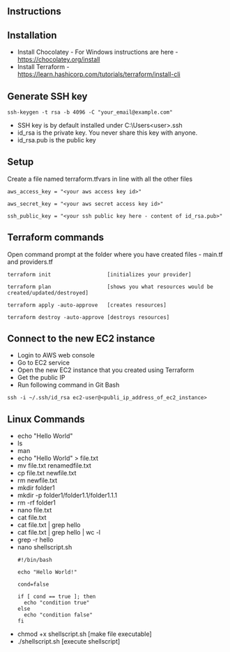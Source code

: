## Instructions

## Installation
- Install Chocolatey - For Windows instructions are here - https://chocolatey.org/install
- Install Terraform - https://learn.hashicorp.com/tutorials/terraform/install-cli

## Generate SSH key
```
ssh-keygen -t rsa -b 4096 -C "your_email@example.com"
```

- SSH key is by default installed under C:\Users\<user>\.ssh
- id_rsa is the private key. You never share this key with anyone.
- id_rsa.pub is the public key

## Setup
Create a file named terraform.tfvars in line with all the other files
```
aws_access_key = "<your aws access key id>"

aws_secret_key = "<your aws secret access key id>"

ssh_public_key = "<your ssh public key here - content of id_rsa.pub>"
```

## Terraform commands
Open command prompt at the folder where you have created files - main.tf and providers.tf
```
terraform init					[initializes your provider]

terraform plan					[shows you what resources would be created/updated/destroyed]

terraform apply	-auto-approve	[creates resources]

terraform destroy -auto-approve	[destroys resources]
```

## Connect to the new EC2 instance
- Login to AWS web console
- Go to EC2 service
- Open the new EC2 instance that you created using Terraform
- Get the public IP
- Run following command in Git Bash
```
ssh -i ~/.ssh/id_rsa ec2-user@<publi_ip_address_of_ec2_instance>
```

## Linux Commands
- echo "Hello World"
- ls
- man <command>
- echo "Hello World" > file.txt
- mv file.txt renamedfile.txt
- cp file.txt newfile.txt
- rm newfile.txt
- mkdir folder1
- mkdir -p folder1/folder1.1/folder1.1.1
- rm -rf folder1
- nano file.txt
- cat file.txt
- cat file.txt | grep hello
- cat file.txt | grep hello | wc -l
- grep -r hello
- nano shellscript.sh
  ```
  #!/bin/bash

  echo "Hello World!"

  cond=false

  if [ cond == true ]; then
    echo "condition true"
  else
    echo "condition false"
  fi
  ```
- chmod +x shellscript.sh   [make file executable]
- ./shellscript.sh          [execute shellscript]
